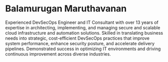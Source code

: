 # Balamurugan Maruthavanan
Experienced DevSecOps Engineer and IT Consultant with over 13 years of expertise in architecting, implementing, and managing secure and scalable cloud infrastructure and automation solutions. Skilled in translating business needs into strategic, cost-efficient DevSecOps practices that improve system performance, enhance security posture, and accelerate delivery pipelines. Demonstrated success in optimizing IT environments and driving continuous improvement across diverse industries.
